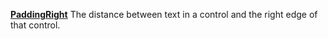 [**PaddingRight**](properties-alignment.md) The distance between text in a control and the right edge of that control.
